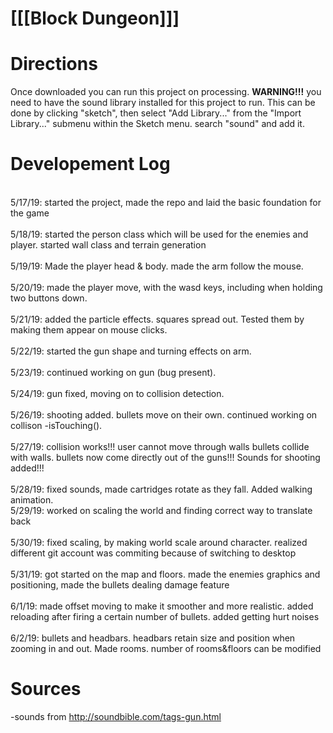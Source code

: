 # [[[Block Dungeon]]]
# Directions
  Once downloaded you can run this project on processing. <b>WARNING!!!</b> you need to have the sound library installed for this project to run. This can be done by clicking "sketch", then select "Add Library..." from the "Import Library..." submenu within the Sketch menu. search "sound" and add it.
# Developement Log 
<br> 5/17/19: started the project, made the repo and laid the basic foundation for the game</br>
<br> 5/18/19: started the person class which will be used for the enemies and player. started wall class and terrain generation</br>
<br> 5/19/19: Made the player head & body. made the arm follow the mouse. </br>
<br> 5/20/19: made the player move, with the wasd keys, including when holding two buttons down. </br>
<br> 5/21/19: added the particle effects. squares spread out. Tested them by making them appear on mouse clicks. </br>
<br> 5/22/19: started the gun shape and turning effects on arm. </br>
<br> 5/23/19: continued working on gun (bug present). </br>
<br> 5/24/19: gun fixed, moving on to collision detection. </br>
<br> 5/26/19: shooting added. bullets move on their own. continued working on collison -isTouching(). </br>
<br> 5/27/19: collision works!!! user cannot move through walls bullets collide with walls. bullets now come directly out of the guns!!! Sounds for shooting added!!!</br>
<br> 5/28/19: fixed sounds, made cartridges rotate as they fall. Added walking animation. 
<br> 5/29/19: worked on scaling the world and finding correct way to translate back </br>
<br> 5/30/19: fixed scaling, by making world scale around character. realized different git account was commiting because of switching to desktop </br>
<br> 5/31/19: got started on the map and floors. made the enemies graphics and positioning, made the bullets dealing damage feature </br>
<br> 6/1/19: made offset moving to make it smoother and more realistic. added reloading after firing a certain number of bullets. added getting hurt noises</br>
<br> 6/2/19: bullets and headbars. headbars retain size and position when zooming in and out. Made rooms. number of rooms&floors can be modified</br>
# Sources
-sounds from http://soundbible.com/tags-gun.html
